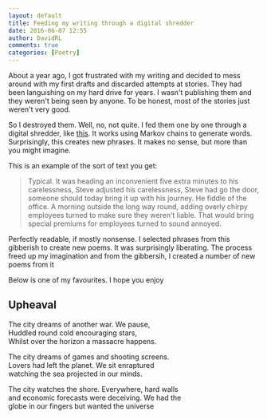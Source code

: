```yaml
---  
layout: default  
title: Feeding my writing through a digital shredder  
date: 2016-06-07 12:55  
author: DavidRL  
comments: true  
categories: [Poetry]  
---  
```

About a year ago, I got frustrated with my writing and decided to mess around with my first drafts and discarded attempts at stories. They had been languishing on my hard drive for years. I wasn't publishing them and they weren't being seen by anyone. To be honest, most of the stories just weren't very good.  
<!--more-->
So I destroyed them. Well, no, not quite. I fed them one by one through a digital shredder, like <a href="http://thinkzone.wlonk.com/Gibber/GibGen.htm">this</a>. It works using Markov chains to generate words. Surprisingly, this creates new phrases. It makes no sense, but more than you might imagine.  

This is an example of the sort of text you get:  

<blockquote> Typical. It was heading an inconvenient five extra minutes to his carelessness, Steve adjusted his carelessness, Steve had go the door, someone should today bring it up with his journey. He fiddle of the office. A morning outside the long way round, adding overly chirpy employees turned to make sure they weren't liable. That would bring special premiums for employees turned to sound annoyed.</blockquote>  

Perfectly readable, if mostly nonsense. I selected phrases from this gibberish to create new poems. It was surprisingly liberating. The process freed up my imagination and from the gibbersih, I created a number of new poems from it  

Below is one of my favourites. I hope you enjoy  

<h2>Upheaval</h2>  

The city dreams of another war. We pause,  
Huddled round cold encouraging stars,  
Whilst over the horizon a massacre happens.  

The city dreams of games and shooting screens.  
Lovers had left the planet. We sit enraptured  
watching the sea projected in our minds.  

The city watches the shore. Everywhere, hard walls  
and economic forecasts were deceiving. We had the  
globe in our fingers but wanted the universe  
